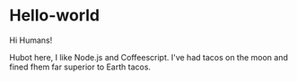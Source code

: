 # Hello-world

Hi Humans!

Hubot here, I like Node.js and Coffeescript.
I've had tacos on the moon and fined fhem far superior to Earth tacos.
